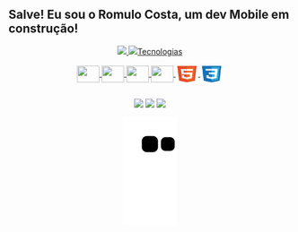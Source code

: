 ## Salve! Eu sou o Romulo Costa, um dev Mobile em construção!
<div align="center">  
<a href="https:www.linkedin.com/in/RomuloSegato"/> 
<img height="180em" src="https://github-readme-stats.vercel.app/api?username=romulowisemind&show_icons=true&theme=dark&include_all_commits=true&count_private=true"/>
<img height="180em" src="https://github-readme-stats.vercel.app/api/top-langs/?username=romulowisemind&layout=compact&langs_count=7&theme=dark%22/>
</div>

## Tecnologias
  
<div style = "display: inline_block"><br>
  <img align = "center" width="40" height="30" src="https://cdn.jsdelivr.net/gh/devicons/devicon/icons/git/git-original.svg"/> 
  <img align = "center" width="40" height="30" src="https://cdn.jsdelivr.net/gh/devicons/devicon/icons/androidstudio/androidstudio-original.svg"/> 
  <img align = "center" width="40" height="30" src="https://cdn.jsdelivr.net/gh/devicons/devicon/icons/flutter/flutter-original.svg"/> 
  <img align = "center" width="40" height="30" src="https://cdn.jsdelivr.net/gh/devicons/devicon/icons/dart/dart-original.svg"/>
  <img align = "center" width="40" height="30" src="https://raw.githubusercontent.com/devicons/devicon/master/icons/html5/html5-original.svg"/>
  <img align = "center" width="40" height="30" src="https://raw.githubusercontent.com/devicons/devicon/master/icons/css3/css3-original.svg"/>
</div>
          
##
  
<div>
  <a href="www.linkedin.com/in/RomuloSegato" target="_blank"><img src="https://img.shields.io/badge/-LinkedIn-%230077B5?style=for-the-badge&logo=linkedin&logoColor=white" target="_blank"></a>   
  <a href="https://api.whatsapp.com/send?phone=5534996528235" target="_blank"><img src="https://img.shields.io/badge/WhatsApp-25D366?style=for-the-badge&logo=whatsapp&logoColor=white" target="_blank"></a>
  <a href="mailto:romulocs38@gmail.com" target="_blank"><img src="https://img.shields.io/badge/Microsoft_Outlook-0078D4?style=for-the-badge&logo=microsoft-outlook&logoColor=white" target="_blank"></a>   

  ![Snake animation](https://github.com/romulowisemind/romulowisemind/blob/output/github-contribution-grid-snake.svg)
  
</div>
